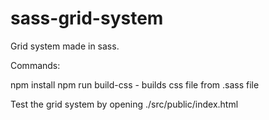 # sass-grid-system
 Grid system made in sass.

 Commands:

 npm install
 npm run build-css - builds css file from .sass file

 Test the grid system by opening ./src/public/index.html
